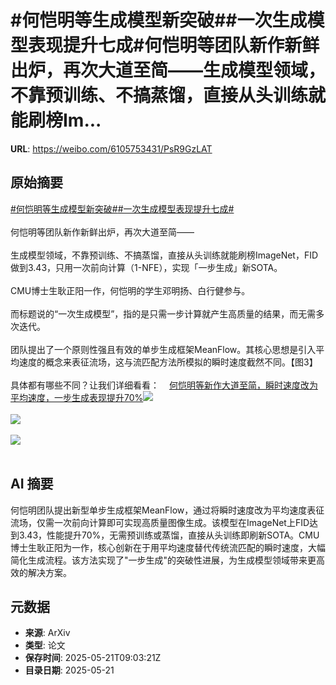 # #何恺明等生成模型新突破##一次生成模型表现提升七成#何恺明等团队新作新鲜出炉，再次大道至简——生成模型领域，不靠预训练、不搞蒸馏，直接从头训练就能刷榜Im...

**URL**: https://weibo.com/6105753431/PsR9GzLAT

## 原始摘要

<a href="https://m.weibo.cn/search?containerid=231522type%3D1%26t%3D10%26q%3D%23%E4%BD%95%E6%81%BA%E6%98%8E%E7%AD%89%E7%94%9F%E6%88%90%E6%A8%A1%E5%9E%8B%E6%96%B0%E7%AA%81%E7%A0%B4%23&amp;extparam=%23%E4%BD%95%E6%81%BA%E6%98%8E%E7%AD%89%E7%94%9F%E6%88%90%E6%A8%A1%E5%9E%8B%E6%96%B0%E7%AA%81%E7%A0%B4%23" data-hide=""><span class="surl-text">#何恺明等生成模型新突破#</span></a><a href="https://m.weibo.cn/search?containerid=231522type%3D1%26t%3D10%26q%3D%23%E4%B8%80%E6%AC%A1%E7%94%9F%E6%88%90%E6%A8%A1%E5%9E%8B%E8%A1%A8%E7%8E%B0%E6%8F%90%E5%8D%87%E4%B8%83%E6%88%90%23&amp;extparam=%23%E4%B8%80%E6%AC%A1%E7%94%9F%E6%88%90%E6%A8%A1%E5%9E%8B%E8%A1%A8%E7%8E%B0%E6%8F%90%E5%8D%87%E4%B8%83%E6%88%90%23" data-hide=""><span class="surl-text">#一次生成模型表现提升七成#</span></a><br><br>何恺明等团队新作新鲜出炉，再次大道至简——<br><br>生成模型领域，不靠预训练、不搞蒸馏，直接从头训练就能刷榜ImageNet，FID做到3.43，只用一次前向计算（1-NFE），实现「一步生成」新SOTA。<br><br>CMU博士生耿正阳一作，何恺明的学生邓明扬、白行健参与。<br><br>而标题说的“一次生成模型”，指的是只需一步计算就产生高质量的结果，而无需多次迭代。<br><br>团队提出了一个原则性强且有效的单步生成框架MeanFlow。其核心思想是引入平均速度的概念来表征流场，这与流匹配方法所模拟的瞬时速度截然不同。【图3】<br><br>具体都有哪些不同？让我们详细看看：<a href="https://weibo.cn/sinaurl?u=https%3A%2F%2Fmp.weixin.qq.com%2Fs%2Fcpct3csU6X2F_q5RFB2-VQ" data-hide=""><span class="url-icon"><img style="width: 1rem;height: 1rem" src="https://h5.sinaimg.cn/upload/2015/09/25/3/timeline_card_small_web_default.png" referrerpolicy="no-referrer"></span><span class="surl-text">何恺明等新作大道至简，瞬时速度改为平均速度，一步生成表现提升70%</span></a><img style="" src="https://tvax4.sinaimg.cn/large/006Fd7o3gy1i1n6eldbr8j30zk07bq7p.jpg" referrerpolicy="no-referrer"><br><br><img style="" src="https://tvax4.sinaimg.cn/large/006Fd7o3gy1i1n6ejgpmyj30g00bwtar.jpg" referrerpolicy="no-referrer"><br><br><img style="" src="https://tvax4.sinaimg.cn/large/006Fd7o3gy1i1n6eqyc7oj30fu08m77g.jpg" referrerpolicy="no-referrer"><br><br>

## AI 摘要

何恺明团队提出新型单步生成框架MeanFlow，通过将瞬时速度改为平均速度表征流场，仅需一次前向计算即可实现高质量图像生成。该模型在ImageNet上FID达到3.43，性能提升70%，无需预训练或蒸馏，直接从头训练即刷新SOTA。CMU博士生耿正阳为一作，核心创新在于用平均速度替代传统流匹配的瞬时速度，大幅简化生成流程。该方法实现了"一步生成"的突破性进展，为生成模型领域带来更高效的解决方案。

## 元数据

- **来源**: ArXiv
- **类型**: 论文
- **保存时间**: 2025-05-21T09:03:21Z
- **目录日期**: 2025-05-21
